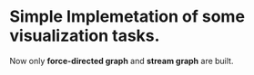 # Simple Implemetation of some visualization tasks.

 Now only **force-directed graph** and **stream graph** are built.

